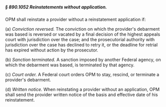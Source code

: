 ##### § 890.1052 Reinstatements without application. #####

OPM shall reinstate a provider without a reinstatement application if:

(a) *Conviction reversed.* The conviction on which the provider's debarment was based is reversed or vacated by a final decision of the highest appeals court with jurisdiction over the case; and the prosecutorial authority with jurisdiction over the case has declined to retry it, or the deadline for retrial has expired without action by the prosecutor.

(b) *Sanction terminated.* A sanction imposed by another Federal agency, on which the debarment was based, is terminated by that agency.

(c) *Court order.* A Federal court orders OPM to stay, rescind, or terminate a provider's debarment.

(d) *Written notice.* When reinstating a provider without an application, OPM shall send the provider written notice of the basis and effective date of his reinstatement.